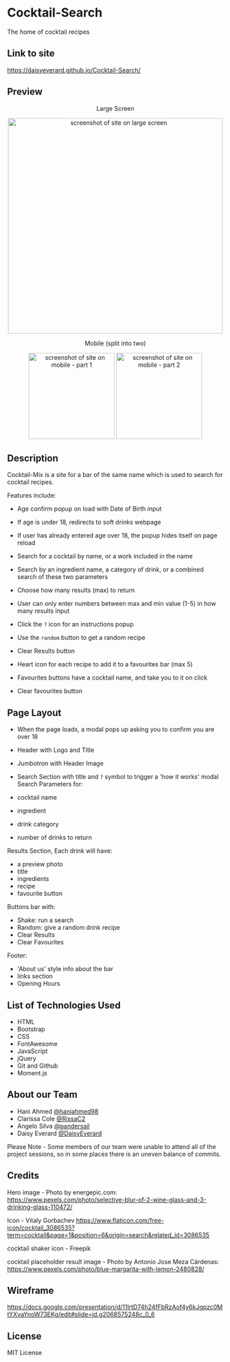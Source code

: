 # Cocktail-Search
The home of cocktail recipes

## Link to site

https://daisyeverard.github.io/Cocktail-Search/

## Preview

<p align="center">Large Screen</p>
<p align="center">
  <img src="./assets/images/preview-laptop.png" width="500" alt="screenshot of site on large screen">
</p>
<p align="center">Mobile (split into two)</p>
<p align="center">
<img src="./assets/images/preview-mobile-1.png" width="200" alt="screenshot of site on mobile - part 1">
  <img src="./assets/images/preview-mobile-2.png" width="200" alt="screenshot of site on mobile - part 2">
</p>

## Description

Cocktail-Mix is a site for a bar of the same name which is used to search for cocktail recipes. 

Features include:

- Age confirm popup on load with Date of Birth input
- If age is under 18, redirects to soft drinks webpage
- If user has already entered age over 18, the popup hides itself on page reload

- Search for a cocktail by name, or a work included in the name
- Search by an ingredient name, a category of drink, or a combined search of these two parameters
- Choose how many results (max) to return
- User can only enter numbers between max and min value (1-5) in how many results input

- Click the `?` icon for an instructions popup
- Use the `random` button to get a random recipe
- Clear Results button

- Heart icon for each recipe to add it to a favourites bar (max 5)
- Favourites buttons have a cocktail name, and take you to it on click
- Clear favourites button

## Page Layout

- When the page loads, a modal pops up asking you to confirm you are over 18
- Header with Logo and Title
- Jumbotron with Header Image

- Search Section with title and `?` symbol to trigger a 'how it works' modal
Search Parameters for:
- cocktail name
- ingredient
- drink category
- number of drinks to return

Results Section, Each drink will have:
- a preview photo
- title
- ingredients
- recipe
- favourite button

Buttons bar with:
- Shake: run a search
- Random: give a random drink recipe
- Clear Results
- Clear Favourites

Footer:
- 'About us' style info about the bar
- links section
- Opening Hours

## List of Technologies Used

- HTML
- Bootstrap
- CSS
- FontAwesome
- JavaScript
- jQuery
- Git and Github
- Moment.js

## About our Team

- Hani Ahmed [@haniahmed98](https://www.github.com/haniahmed98)
- Clarissa Cole [@RissaC2](https://www.github.com/RissaC2)
- Angelo Silva [@pandersail](https://www.github.com/pandersail)
- Daisy Everard [@DaisyEverard](https://www.github.com/DaisyEverard)

Please Note - Some members of our team were unable to attend all of the project sessions, so in some places there is an uneven balance of commits. 

## Credits
Hero image - Photo by energepic.com:
 https://www.pexels.com/photo/selective-blur-of-2-wine-glass-and-3-drinking-glass-110472/

Icon - Vitaly Gorbachev 
https://www.flaticon.com/free-icon/cocktail_3086535?term=cocktail&page=1&position=6&origin=search&related_id=3086535

cocktail shaker icon - Freepik

cocktail placeholder result image - Photo by Antonio Jose Meza Cárdenas:
https://www.pexels.com/photo/blue-margarita-with-lemon-2480828/


## Wireframe

https://docs.google.com/presentation/d/11lrtD74h24fFbRzAof4y6kJgpzc0MtYXvaYnoW73EKg/edit#slide=id.g2068575248c_0_6

## License

MIT License